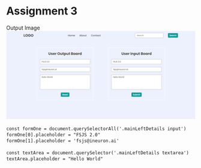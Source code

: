 # Assignment 3 
Output Image
![Image](./task1Output.png)

```
const formOne = document.querySelectorAll('.mainLeftDetails input')
formOne[0].placeholder = "FSJS 2.0"
formOne[1].placeholder = 'fsjs@ineuron.ai'

const textArea = document.querySelector('.mainLeftDetails textarea')
textArea.placeholder = "Hello World"
```